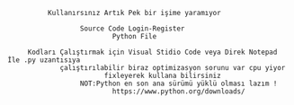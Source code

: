
              Kullanırsınız Artık Pek bir işime yaramıyor

                      Source Code Login-Register
                              Python File

         Kodları Çalıştırmak için Visual Stidio Code veya Direk Notepad İle .py uzantısıya 
                 çalıştırılabilir biraz optimizasyon sorunu var cpu yiyor
                            fixleyerek kullana bilirsiniz
                      NOT:Python en son ana sürümü yüklü olması lazım !
                              https://www.python.org/downloads/
                                              
